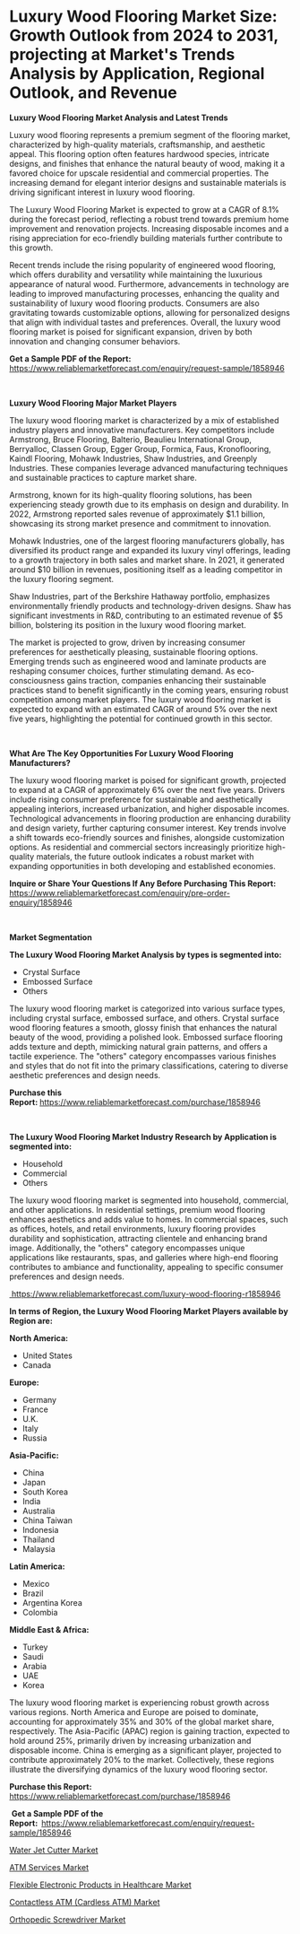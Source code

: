 <p><h1>Luxury Wood Flooring Market Size: Growth Outlook from 2024 to 2031, projecting at Market's Trends Analysis by Application, Regional Outlook, and Revenue</h1></p><p><strong>Luxury Wood Flooring Market Analysis and Latest Trends</strong></p>
<p><p>Luxury wood flooring represents a premium segment of the flooring market, characterized by high-quality materials, craftsmanship, and aesthetic appeal. This flooring option often features hardwood species, intricate designs, and finishes that enhance the natural beauty of wood, making it a favored choice for upscale residential and commercial properties. The increasing demand for elegant interior designs and sustainable materials is driving significant interest in luxury wood flooring.</p><p>The Luxury Wood Flooring Market is expected to grow at a CAGR of 8.1% during the forecast period, reflecting a robust trend towards premium home improvement and renovation projects. Increasing disposable incomes and a rising appreciation for eco-friendly building materials further contribute to this growth. </p><p>Recent trends include the rising popularity of engineered wood flooring, which offers durability and versatility while maintaining the luxurious appearance of natural wood. Furthermore, advancements in technology are leading to improved manufacturing processes, enhancing the quality and sustainability of luxury wood flooring products. Consumers are also gravitating towards customizable options, allowing for personalized designs that align with individual tastes and preferences. Overall, the luxury wood flooring market is poised for significant expansion, driven by both innovation and changing consumer behaviors.</p></p>
<p><strong>Get a Sample PDF of the Report:&nbsp;</strong> <a href="https://www.reliablemarketforecast.com/enquiry/request-sample/1858946?utm_campaign=1134&utm_medium=2&utm_source=Github&utm_content=ia&utm_term=11112024&utm_id=luxury-wood-flooring">https://www.reliablemarketforecast.com/enquiry/request-sample/1858946</a></p>
<p>&nbsp;</p>
<p><strong>Luxury Wood Flooring Major Market Players</strong></p>
<p><p>The luxury wood flooring market is characterized by a mix of established industry players and innovative manufacturers. Key competitors include Armstrong, Bruce Flooring, Balterio, Beaulieu International Group, Berryalloc, Classen Group, Egger Group, Formica, Faus, Kronoflooring, Kaindl Flooring, Mohawk Industries, Shaw Industries, and Greenply Industries. These companies leverage advanced manufacturing techniques and sustainable practices to capture market share.</p><p>Armstrong, known for its high-quality flooring solutions, has been experiencing steady growth due to its emphasis on design and durability. In 2022, Armstrong reported sales revenue of approximately $1.1 billion, showcasing its strong market presence and commitment to innovation.</p><p>Mohawk Industries, one of the largest flooring manufacturers globally, has diversified its product range and expanded its luxury vinyl offerings, leading to a growth trajectory in both sales and market share. In 2021, it generated around $10 billion in revenues, positioning itself as a leading competitor in the luxury flooring segment.</p><p>Shaw Industries, part of the Berkshire Hathaway portfolio, emphasizes environmentally friendly products and technology-driven designs. Shaw has significant investments in R&D, contributing to an estimated revenue of $5 billion, bolstering its position in the luxury wood flooring market.</p><p>The market is projected to grow, driven by increasing consumer preferences for aesthetically pleasing, sustainable flooring options. Emerging trends such as engineered wood and laminate products are reshaping consumer choices, further stimulating demand. As eco-consciousness gains traction, companies enhancing their sustainable practices stand to benefit significantly in the coming years, ensuring robust competition among market players. The luxury wood flooring market is expected to expand with an estimated CAGR of around 5% over the next five years, highlighting the potential for continued growth in this sector.</p></p>
<p>&nbsp;</p>
<p><strong>What Are The Key Opportunities For Luxury Wood Flooring Manufacturers?</strong></p>
<p><p>The luxury wood flooring market is poised for significant growth, projected to expand at a CAGR of approximately 6% over the next five years. Drivers include rising consumer preference for sustainable and aesthetically appealing interiors, increased urbanization, and higher disposable incomes. Technological advancements in flooring production are enhancing durability and design variety, further capturing consumer interest. Key trends involve a shift towards eco-friendly sources and finishes, alongside customization options. As residential and commercial sectors increasingly prioritize high-quality materials, the future outlook indicates a robust market with expanding opportunities in both developing and established economies.</p></p>
<p><strong>Inquire or Share Your Questions If Any Before Purchasing This Report:</strong> <a href="https://www.reliablemarketforecast.com/enquiry/pre-order-enquiry/1858946?utm_campaign=1134&utm_medium=2&utm_source=Github&utm_content=ia&utm_term=11112024&utm_id=luxury-wood-flooring">https://www.reliablemarketforecast.com/enquiry/pre-order-enquiry/1858946</a></p>
<p>&nbsp;</p>
<p><strong>Market Segmentation</strong></p>
<p><strong>The Luxury Wood Flooring Market Analysis by types is segmented into:</strong></p>
<p><ul><li>Crystal Surface</li><li>Embossed Surface</li><li>Others</li></ul></p>
<p><p>The luxury wood flooring market is categorized into various surface types, including crystal surface, embossed surface, and others. Crystal surface wood flooring features a smooth, glossy finish that enhances the natural beauty of the wood, providing a polished look. Embossed surface flooring adds texture and depth, mimicking natural grain patterns, and offers a tactile experience. The "others" category encompasses various finishes and styles that do not fit into the primary classifications, catering to diverse aesthetic preferences and design needs.</p></p>
<p><strong>Purchase this Report:&nbsp;</strong><a href="https://www.reliablemarketforecast.com/purchase/1858946?utm_campaign=1134&utm_medium=2&utm_source=Github&utm_content=ia&utm_term=11112024&utm_id=luxury-wood-flooring">https://www.reliablemarketforecast.com/purchase/1858946</a></p>
<p>&nbsp;</p>
<p><strong>The Luxury Wood Flooring Market Industry Research by Application is segmented into:</strong></p>
<p><ul><li>Household</li><li>Commercial</li><li>Others</li></ul></p>
<p><p>The luxury wood flooring market is segmented into household, commercial, and other applications. In residential settings, premium wood flooring enhances aesthetics and adds value to homes. In commercial spaces, such as offices, hotels, and retail environments, luxury flooring provides durability and sophistication, attracting clientele and enhancing brand image. Additionally, the "others" category encompasses unique applications like restaurants, spas, and galleries where high-end flooring contributes to ambiance and functionality, appealing to specific consumer preferences and design needs.</p></p>
<p><a href="https://www.reliablemarketforecast.com/luxury-wood-flooring-r1858946?utm_campaign=1134&utm_medium=2&utm_source=Github&utm_content=ia&utm_term=11112024&utm_id=luxury-wood-flooring">&nbsp;https://www.reliablemarketforecast.com/luxury-wood-flooring-r1858946</a></p>
<p><strong>In terms of Region, the Luxury Wood Flooring Market Players available by Region are:</strong></p>
<p>
    <p> <strong> North America: </strong>
        <ul>
            <li>United States</li>
            <li>Canada</li>
        </ul>
        </p> 
    <p> <strong> Europe: </strong>
        <ul>
            <li>Germany</li>
            <li>France</li>
            <li>U.K.</li>
            <li>Italy</li>
            <li>Russia</li>
        </ul>
        </p> 
    <p> <strong> Asia-Pacific: </strong>
        <ul>
            <li>China</li>
            <li>Japan</li>
            <li>South Korea</li>
            <li>India</li>
            <li>Australia</li>
            <li>China Taiwan</li>
            <li>Indonesia</li>
            <li>Thailand</li>
            <li>Malaysia</li>
        </ul>
        </p> 
    <p> <strong> Latin America: </strong>
        <ul>
            <li>Mexico</li>
            <li>Brazil</li>
            <li>Argentina Korea</li>
            <li>Colombia</li>
        </ul>
        </p> 
    <p> <strong> Middle East & Africa: </strong>
        <ul>
            <li>Turkey</li>
            <li>Saudi</li>
            <li>Arabia</li>
            <li>UAE</li>
            <li>Korea</li>
        </ul>
    </p>
    </p>
<p><p>The luxury wood flooring market is experiencing robust growth across various regions. North America and Europe are poised to dominate, accounting for approximately 35% and 30% of the global market share, respectively. The Asia-Pacific (APAC) region is gaining traction, expected to hold around 25%, primarily driven by increasing urbanization and disposable income. China is emerging as a significant player, projected to contribute approximately 20% to the market. Collectively, these regions illustrate the diversifying dynamics of the luxury wood flooring sector.</p></p>
<p><strong>Purchase this Report: </strong><a href="https://www.reliablemarketforecast.com/purchase/1858946?utm_campaign=1134&utm_medium=2&utm_source=Github&utm_content=ia&utm_term=11112024&utm_id=luxury-wood-flooring">https://www.reliablemarketforecast.com/purchase/1858946</a></p>
<p>&nbsp;<strong>Get a Sample PDF of the Report:&nbsp;&nbsp;</strong><a href="https://www.reliablemarketforecast.com/enquiry/request-sample/1858946?utm_campaign=1134&utm_medium=2&utm_source=Github&utm_content=ia&utm_term=11112024&utm_id=luxury-wood-flooring">https://www.reliablemarketforecast.com/enquiry/request-sample/1858946</a></p>
<p><strong></strong></p>
<p><p><a href="https://github.com/wydramppetrox/Market-Research-Report-List-1/blob/main/water-jet-cutter-market.md?utm_campaign=1134&utm_medium=2&utm_source=Github&utm_content=ia&utm_term=11112024&utm_id=luxury-wood-flooring">Water Jet Cutter Market</a></p><p><a href="https://www.linkedin.com/pulse/atm-services-market-analysis-report-global-insights-region-ekwgc?utm_campaign=1134&utm_medium=2&utm_source=Github&utm_content=ia&utm_term=11112024&utm_id=luxury-wood-flooring">ATM Services Market</a></p><p><a href="https://issuu.com/reportprime-2/docs/flexible-electronic-products-in-hea_af4f3f8e9cb635?utm_campaign=1134&utm_medium=2&utm_source=Github&utm_content=ia&utm_term=11112024&utm_id=luxury-wood-flooring">Flexible Electronic Products in Healthcare Market</a></p><p><a href="https://www.linkedin.com/pulse/global-contactless-atm-cardless-market-trends-forecasts-if1ac?utm_campaign=1134&utm_medium=2&utm_source=Github&utm_content=ia&utm_term=11112024&utm_id=luxury-wood-flooring">Contactless ATM (Cardless ATM) Market</a></p><p><a href="https://issuu.com/reportprime-2/docs/orthopedic-screwdriver-market-size-_72557809a26dea?utm_campaign=1134&utm_medium=2&utm_source=Github&utm_content=ia&utm_term=11112024&utm_id=luxury-wood-flooring">Orthopedic Screwdriver Market</a></p></p>